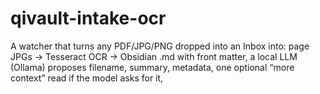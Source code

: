 # qivault-intake-ocr
A watcher that turns any PDF/JPG/PNG dropped into an Inbox into:  page JPGs → Tesseract OCR → Obsidian .md with front matter,  a local LLM (Ollama) proposes filename, summary, metadata,  one optional “more context” read if the model asks for it,
